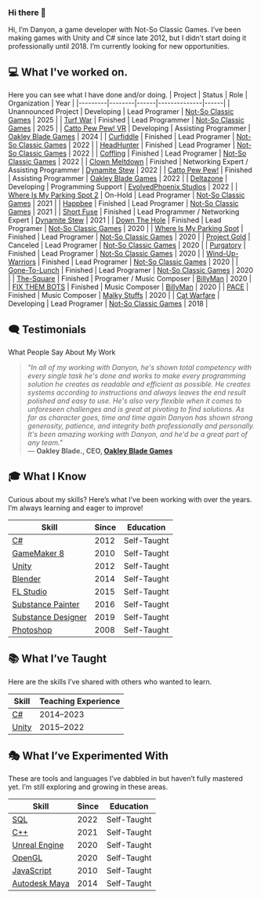### Hi there 👋
Hi, I’m Danyon, a game developer with Not-So Classic Games. I’ve been making games with Unity and C# since late 2012, but I didn’t start doing it professionally until 2018. 
I’m currently looking for new opportunities.

## 💻 What I've worked on.
Here you can see what I have done and/or doing.
| Project | Status | Role | Organization | Year |
|---------|--------|------|--------------|------|
| Unannounced Project | Developing | Lead Programer | [Not-So Classic Games](https://www.notsoclassicgames.com/) | 2025 |
| [Turf War](https://sonicboomcolt.itch.io/turf-war) | Finished | Lead Programmer | [Not-So Classic Games](https://www.notsoclassicgames.com/) | 2025 |
| [Catto Pew Pew! VR](https://store.steampowered.com/app/2065330/Catto_Pew_Pew/) | Developing | Assisting Programmer | [Oakley Blade Games](https://oakleyblade.com/) | 2024 |
| [Curfiddle](https://sonicboomcolt.itch.io/curfiddle) | Finished | Lead Programer | [Not-So Classic Games](https://www.notsoclassicgames.com/) | 2022 |
| [HeadHunter](https://sonicboomcolt.itch.io/headhunter) | Finished | Lead Programer | [Not-So Classic Games](https://www.notsoclassicgames.com/) | 2022 |
| [Coffling](https://sonicboomcolt.itch.io/coffling) | Finished | Lead Programer | [Not-So Classic Games](https://www.notsoclassicgames.com/) | 2022 |
| [Clown Meltdown](https://dynamite-stew.itch.io/clown-meltdown) | Finished | Networking Expert / Assisting Programmer | [Dynamite Stew](https://dynamite-stew.itch.io/) | 2022 |
| [Catto Pew Pew!](https://store.steampowered.com/app/2065330/Catto_Pew_Pew/) | Finished | Assisting Programmer | [Oakley Blade Games](https://oakleyblade.com/) | 2022 |
| [Deltazone](https://store.steampowered.com/app/2127310/Deltazone/) | Developing | Programming Support | [EvolvedPhoenix Studios](https://twitter.com/EvolvedPhnixDev) | 2022 |
| [Where Is My Parking Spot 2](https://store.steampowered.com/app/1631260/Where_Is_My_Parking_Spot__Parking_Reimagined) | On-Hold | Lead Programer | [Not-So Classic Games](https://www.notsoclassicgames.com/) | 2021 |
| [Happbee](https://sonicboomcolt.itch.io/happbee) | Finished | Lead Programer | [Not-So Classic Games](https://www.notsoclassicgames.com/) | 2021 |
| [Short Fuse](https://dynamite-stew.itch.io/short-fuse) | Finished | Lead Programmer / Networking Expert | [Dynamite Stew](https://dynamite-stew.itch.io/) | 2021 |
| [Down The Hole](https://store.steampowered.com/app/1260160/Down_The_Hole/) | Finished | Lead Programer | [Not-So Classic Games](https://www.notsoclassicgames.com/) | 2020 |
| [Where Is My Parking Spot](https://store.steampowered.com/app/1374400/Where_Is_My_Parking_Spot/) | Finished | Lead Programer | [Not-So Classic Games](https://www.notsoclassicgames.com/) | 2020 |
| [Project Gold](https://sonicboomcolt.itch.io/project-gold) | Canceled | Lead Programer | [Not-So Classic Games](https://www.notsoclassicgames.com/) | 2020 |
| [Purgatory](https://sonicboomcolt.itch.io/purgatory) | Finished | Lead Programer | [Not-So Classic Games](https://www.notsoclassicgames.com/) | 2020 |
| [Wind-Up-Warriors](https://sonicboomcolt.itch.io/wind-up-warriors) | Finished | Lead Programer | [Not-So Classic Games](https://www.notsoclassicgames.com/) | 2020 |
| [Gone-To-Lunch](https://sonicboomcolt.itch.io/gone-to-lunch) | Finished | Lead Programer | [Not-So Classic Games](https://www.notsoclassicgames.com/) | 2020 |
| [The-Square](https://sonicboomcolt.itch.io/the-square) | Finished | Programer / Music Composer | [BillyMan](https://billyman.itch.io/) | 2020 |
| [FIX THEM BOTS](https://billyman.itch.io/fix-them-bots) | Finished | Music Composer | [BillyMan](https://billyman.itch.io/) | 2020 |
| [PACE](https://malkystuffs.itch.io/pace) | Finished | Music Composer | [Malky Stuffs](https://malkystuffs.itch.io/) | 2020 |
| [Cat Warfare](https://store.steampowered.com/app/923370/Cat_Warfare/) | Developing | Lead Programer | [Not-So Classic Games](https://www.notsoclassicgames.com/) | 2018 |

## 🗨️ Testimonials

What People Say About My Work
> *"In all of my working with Danyon, he's shown total competency with every single task he's done and works to make every programming solution he creates as readable and efficient as possible. He creates systems according to instructions and always leaves the end result polished and easy to use. He's also very flexible when it comes to unforeseen challenges and is great at pivoting to find solutions. As far as character goes, time and time again Danyon has shown strong generosity, patience, and integrity both professionally and personally. It's been amazing working with Danyon, and he'd be a great part of any team."*  
> — **Oakley Blade., CEO, [Oakley Blade Games](https://oakleyblade.com/)**

## 🎓 What I Know  
Curious about my skills? Here’s what I’ve been working with over the years. I’m always learning and eager to improve!  

| **Skill** | **Since** | **Education** |  
| --- | --- | --- |  
| [C#](https://en.wikipedia.org/wiki/C_Sharp_(programming_language)) | 2012 | Self-Taught |  
| [GameMaker 8](https://gamemaker.io/en) | 2010 | Self-Taught |  
| [Unity](https://unity.com/) | 2012 | Self-Taught |  
| [Blender](https://www.blender.org/) | 2014 | Self-Taught |  
| [FL Studio](https://www.image-line.com/) | 2015 | Self-Taught |  
| [Substance Painter](https://www.adobe.com/products/substance3d-painter.html) | 2016 | Self-Taught |  
| [Substance Designer](https://www.adobe.com/products/substance3d-designer.html) | 2019 | Self-Taught |  
| [Photoshop](https://www.adobe.com/products/photoshop.html) | 2008 | Self-Taught |  

## 📚 What I’ve Taught  
Here are the skills I’ve shared with others who wanted to learn.  

| **Skill** | **Teaching Experience** |  
| --- | --- |  
| [C#](https://en.wikipedia.org/wiki/C_Sharp_(programming_language)) | 2014–2023 |  
| [Unity](https://unity.com/) | 2015–2022 |  

## 🎭 What I’ve Experimented With  
These are tools and languages I’ve dabbled in but haven’t fully mastered yet. I’m still exploring and growing in these areas.  

| **Skill** | **Since** | **Education** |  
| --- | --- | --- |  
| [SQL](https://en.wikipedia.org/wiki/SQL) | 2022 | Self-Taught |  
| [C++](https://en.wikipedia.org/wiki/C%2B%2B) | 2021 | Self-Taught |  
| [Unreal Engine](https://www.unrealengine.com/en-US) | 2020 | Self-Taught |  
| [OpenGL](https://www.opengl.org/) | 2020 | Self-Taught |  
| [JavaScript](https://www.javascript.com/) | 2010 | Self-Taught |  
| [Autodesk Maya](https://www.autodesk.com/products/maya/overview?term=1-YEAR&tab=subscription) | 2014 | Self-Taught |  
